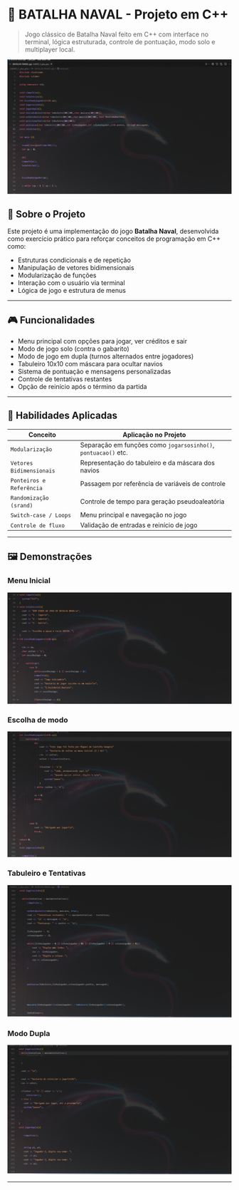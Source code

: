 
# 🚢 BATALHA NAVAL - Projeto em C++

> Jogo clássico de Batalha Naval feito em C++ com interface no terminal, lógica estruturada, controle de pontuação, modo solo e multiplayer local.

![Preview do Jogo](./assets/batalha-naval-preview.png)

## 📌 Sobre o Projeto

Este projeto é uma implementação do jogo **Batalha Naval**, desenvolvida como exercício prático para reforçar conceitos de programação em C++ como:

- Estruturas condicionais e de repetição
- Manipulação de vetores bidimensionais
- Modularização de funções
- Interação com o usuário via terminal
- Lógica de jogo e estrutura de menus

---

## 🎮 Funcionalidades

- Menu principal com opções para jogar, ver créditos e sair
- Modo de jogo solo (contra o gabarito)
- Modo de jogo em dupla (turnos alternados entre jogadores)
- Tabuleiro 10x10 com máscara para ocultar navios
- Sistema de pontuação e mensagens personalizadas
- Controle de tentativas restantes
- Opção de reinício após o término da partida

---

## 🧠 Habilidades Aplicadas

| Conceito                   | Aplicação no Projeto                                 |
|----------------------------|------------------------------------------------------|
| `Modularização`            | Separação em funções como `jogarsosinho()`, `pontuacao()` etc. |
| `Vetores Bidimensionais`   | Representação do tabuleiro e da máscara dos navios   |
| `Ponteiros e Referência`   | Passagem por referência de variáveis de controle     |
| `Randomização (srand)`     | Controle de tempo para geração pseudoaleatória       |
| `Switch-case / Loops`      | Menu principal e navegação no jogo                   |
| `Controle de fluxo`        | Validação de entradas e reinício de jogo             |

---

## 🖼️ Demonstrações

### Menu Inicial
![Menu Inicial](./assets/menu-inicial.png)

### Escolha de modo
![Escolha modo](./assets/modo-jogo.png)

### Tabuleiro e Tentativas
![Tabuleiro](./assets/tabuleiro.png)

### Modo Dupla
![Modo Dupla](./assets/modo-dupla.png)

---

